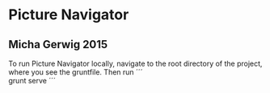# Picture Navigator
## Micha Gerwig 2015

To run Picture Navigator locally, navigate to the root directory of the project, where you see the gruntfile. Then run
´´´    
grunt serve
´´´


